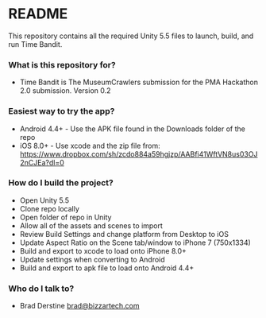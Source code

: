 # README #

This repository contains all the required Unity 5.5 files to launch, build, and run Time Bandit.

### What is this repository for? ###

* Time Bandit is The MuseumCrawlers submission for the PMA Hackathon 2.0 submission. Version 0.2

### Easiest way to try the app? ###
* Android 4.4+ - Use the APK file found in the Downloads folder of the repo
* iOS 8.0+ - Use xcode and the zip file from: https://www.dropbox.com/sh/zcdo884a59hgjzp/AABfi41WftVN8us03OJ2nCJEa?dl=0

### How do I build the project? ###

* Open Unity 5.5
* Clone repo locally
* Open folder of repo in Unity
* Allow all of the assets and scenes to import
* Review Build Settings and change platform from Desktop to iOS
* Update Aspect Ratio on the Scene tab/window to iPhone 7 (750x1334)
* Build and export to xcode to load onto iPhone 8.0+
* Update settings when converting to Android
* Build and export to apk file to load onto Android 4.4+

### Who do I talk to? ###

* Brad Derstine <brad@bizzartech.com>

